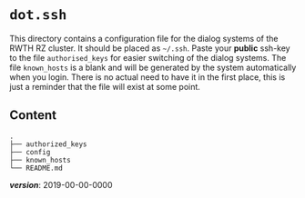 # `dot.ssh`

This directory contains a configuration file for the dialog systems
of the RWTH RZ cluster.
It should be placed as `~/.ssh`. 
Paste your **public** ssh-key to the file `authorised_keys` for
easier switching of the dialog systems. 
The file `known_hosts` is a blank and will be generated 
by the system automatically when you login. 
There is no actual need to have it in the first place,
this is just a reminder that the file will exist at some point.

## Content
```
.
├── authorized_keys
├── config
├── known_hosts
└── README.md
```

___version___: 2019-00-00-0000

